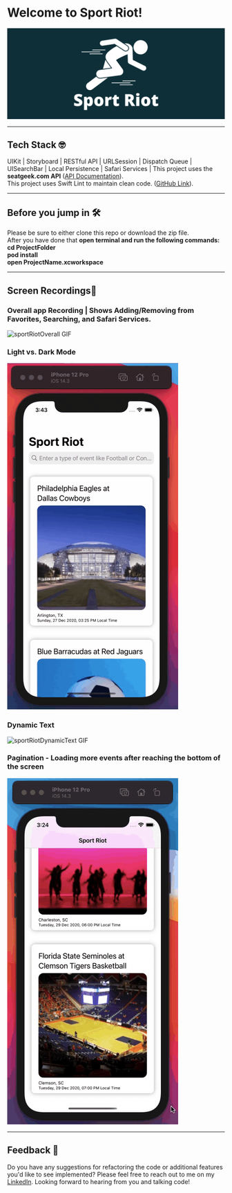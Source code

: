 # Welcome to Sport Riot!

![sportRiot Image](https://github.com/jesseleeruiz/Sport-Riot/blob/main/sportRiotMarkDownBanner.png)

___
## Tech Stack 🤓
UIKit | Storyboard | RESTful API | URLSession | Dispatch Queue | UISearchBar | Local Persistence | Safari Services | 
This project uses the **seatgeek.com API** ([API Documentation](http://platform.seatgeek.com)).  
This project uses Swift Lint to maintain clean code. ([GitHub Link](https://github.com/realm/SwiftLint)).

___
## Before you jump in 🛠
Please be sure to either clone this repo or download the zip file.  
After you have done that **open terminal and run the following commands:**  
**cd ProjectFolder**  
  **pod install**  
  **open ProjectName.xcworkspace**
  
___
## Screen Recordings📱
### Overall app Recording | Shows Adding/Removing from Favorites, Searching, and Safari Services.
![sportRiotOverall GIF](https://github.com/jesseleeruiz/Sport-Riot/blob/main/appOverall.gif)

### Light vs. Dark Mode
![sportRiotLightVsDark GIF](https://github.com/jesseleeruiz/Sport-Riot/blob/main/appLightVsDark.gif)

### Dynamic Text
![sportRiotDynamicText GIF](https://github.com/jesseleeruiz/Sport-Riot/blob/main/appDynamicText.gif)

### Pagination - Loading more events after reaching the bottom of the screen
![sportRiotPagination GIF](https://github.com/jesseleeruiz/Sport-Riot/blob/main/appPagination-2.gif)

___
## Feedback 🤝
Do you have any suggestions for refactoring the code or additional features you'd like to see implemented? Please feel free to reach out to me on my [LinkedIn](https://www.linkedin.com/in/jesse-lee-ruiz/). Looking forward to hearing from you and talking code!
